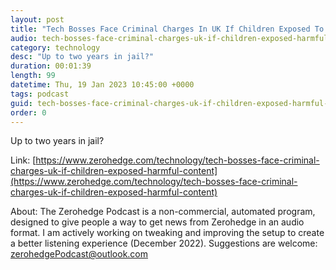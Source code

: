 ```yaml
---
layout: post
title: "Tech Bosses Face Criminal Charges In UK If Children Exposed To Harmful Content"
audio: tech-bosses-face-criminal-charges-uk-if-children-exposed-harmful-content-0
category: technology
desc: "Up to two years in jail?"
duration: 00:01:39
length: 99
datetime: Thu, 19 Jan 2023 10:45:00 +0000
tags: podcast
guid: tech-bosses-face-criminal-charges-uk-if-children-exposed-harmful-content-0
order: 0
---
```

Up to two years in jail?

Link: [https://www.zerohedge.com/technology/tech-bosses-face-criminal-charges-uk-if-children-exposed-harmful-content](https://www.zerohedge.com/technology/tech-bosses-face-criminal-charges-uk-if-children-exposed-harmful-content)

About: The Zerohedge Podcast is a non-commercial, automated program, designed to give people a way to get news from Zerohedge in an audio format.  I am actively working on tweaking and improving the setup to create a better listening experience (December 2022).  Suggestions are welcome: [zerohedgePodcast@outlook.com](mailto:zerohedgePodcast@outlook.com)
